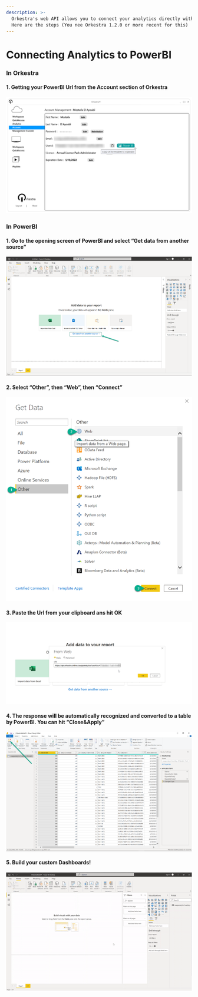```yaml
---
description: >-
  Orkestra's web API allows you to connect your analytics directly with PowerBI.
  Here are the steps (You nee Orkestra 1.2.0 or more recent for this)
---
```


# Connecting Analytics to PowerBI

### In Orkestra

#### 1. Getting your PowerBI Url from the Account section of Orkestra

![Clicking on the Power BI button will copy the Url to your clipboard](../.gitbook/assets/image%20%2814%29.png)

### In PowerBI

#### 1. Go to the opening screen of PowerBI and select “Get data from another source”

![](../.gitbook/assets/1.png)

#### 2. Select “Other”, then “Web”, then “Connect”

![](../.gitbook/assets/2.png)

#### 3. Paste the Url from your clipboard ans hit OK

![](../.gitbook/assets/image%20%2813%29.png)

#### 4. The response will be automatically recognized and converted to a table by PowerBI. You can hit “Close&Apply”

![](../.gitbook/assets/4.png)

#### 5. Build your custom Dashboards!

![](../.gitbook/assets/orkestrawebapi%20%281%29.gif)

## 

